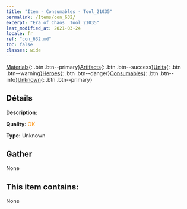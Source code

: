 ```yaml
---
title: "Item - Consumables - Tool_21035"
permalink: /Items/con_632/
excerpt: "Era of Chaos  Tool_21035"
last_modified_at: 2021-03-24
locale: fr
ref: "con_632.md"
toc: false
classes: wide
---
```

 [Materials](/fr/Items/){: .btn .btn--primary}[Artifacts](/fr/Items/Artifacts/){: .btn .btn--success}[Units](/fr/Items/Units/){: .btn .btn--warning}[Heroes](/fr/Items/Heroes/){: .btn .btn--danger}[Consumables](/fr/Items/Consumables/){: .btn .btn--info}[Unknown](/fr/Items/Unknown/){: .btn .btn--primary}

## Détails
 **Description:** 

 **Quality:** <span style="color: #FF8C00">OK</span>

 **Type:** Unknown

## Gather

  None

## This item contains:

  None

